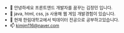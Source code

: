 - 👋 안녕하세요 프론트앤드 개발자를 꿈꾸는 김정민 입니다.
- 👀 java, html, css, js 사용해 웹 게임 개발경험이 있습니다.
- 🌱 현재 한림대학교에서 빅데이터 전공으로 공부하고있습니다.
- 📫 kimjm116@naver.com

<!---
stkk29/stkk29 is a ✨ special ✨ repository because its `README.md` (this file) appears on your GitHub profile.
You can click the Preview link to take a look at your changes.
--->
